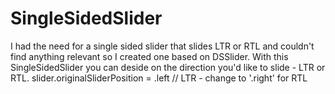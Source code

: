 # SingleSidedSlider
I had the need for a single sided slider that slides LTR or RTL and couldn't find anything relevant so I created one based on DSSlider.
With this SingleSidedSlider you can deside on the direction you'd like to slide - LTR or RTL.
slider.originalSliderPosition = .left // LTR - change to '.right' for RTL
